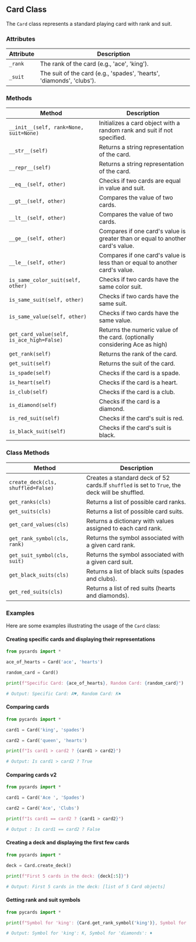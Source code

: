 ## Card Class

The `Card` class represents a standard playing card with rank and suit.

### Attributes

| Attribute | Description                                       |
|-----------|---------------------------------------------------|
| `_rank`   | The rank of the card (e.g., 'ace', 'king').      |
| `_suit`   | The suit of the card (e.g., 'spades', 'hearts', 'diamonds', 'clubs'). |

### Methods

| Method                            | Description                                                                                           |
|-----------------------------------|-------------------------------------------------------------------------------------------------------|
| `__init__(self, rank=None, suit=None)` | Initializes a card object with a random rank and suit if not specified.                          |
| `__str__(self)`                   | Returns a string representation of the card.                                                          |
| `__repr__(self)`                  | Returns a string representation of the card.                                                          |
| `__eq__(self, other)`             | Checks if two cards are equal in value and suit.                                                      |
| `__gt__(self, other)`             | Compares the value of two cards.                                                                      |
| `__lt__(self, other)`             | Compares the value of two cards.                                                                      |
| `__ge__(self, other)`             | Compares if one card's value is greater than or equal to another card's value.                        |
| `__le__(self, other)`             | Compares if one card's value is less than or equal to another card's value.                           |
| `is_same_color_suit(self, other)` | Checks if two cards have the same color suit.                                                         |
| `is_same_suit(self, other)`       | Checks if two cards have the same suit.                                                               |
| `is_same_value(self, other)`      | Checks if two cards have the same value.                                                              |
| `get_card_value(self, is_ace_high=False)` | Returns the numeric value of the card. (optionally considering Ace as high)                   |
| `get_rank(self)`                  | Returns the rank of the card.                                                                         |
| `get_suit(self)`                  | Returns the suit of the card.                                                                         |
| `is_spade(self)`                  | Checks if the card is a spade.                                                                        |
| `is_heart(self)`                  | Checks if the card is a heart.                                                                        |
| `is_club(self)`                   | Checks if the card is a club.                                                                         |
| `is_diamond(self)`                | Checks if the card is a diamond.                                                                      |
| `is_red_suit(self)`               | Checks if the card's suit is red.                                                                     |
| `is_black_suit(self)`             | Checks if the card's suit is black.                                                                   |

### Class Methods

| Method                              | Description                                                                                                |
|-------------------------------------|------------------------------------------------------------------------------------------------------------|
| `create_deck(cls, shuffled=False)`  | Creates a standard deck of 52 cards.If `shuffled` is set to `True`, the deck will be shuffled.             |
| `get_ranks(cls)`                    | Returns a list of possible card ranks.                                                                     |
| `get_suits(cls)`                    | Returns a list of possible card suits.                                                                     |
| `get_card_values(cls)`              | Returns a dictionary with values assigned to each card rank.                                               |
| `get_rank_symbol(cls, rank)`        | Returns the symbol associated with a given card rank.                                                      |
| `get_suit_symbol(cls, suit)`        | Returns the symbol associated with a given card suit.                                                      |
| `get_black_suits(cls)`              | Returns a list of black suits (spades and clubs).                                                          |
| `get_red_suits(cls)`                | Returns a list of red suits (hearts and diamonds).                                                         |

### Examples

Here are some examples illustrating the usage of the `Card` class:


#### Creating specific cards and displaying their representations
```python
from pycards import *

ace_of_hearts = Card('ace', 'hearts')

random_card = Card()

print(f"Specific Card: {ace_of_hearts}, Random Card: {random_card}")

# Output: Specific Card: A♥, Random Card: K♠
```

#### Comparing cards
```python
from pycards import *

card1 = Card('king', 'spades')

card2 = Card('queen', 'hearts')

print(f"Is card1 > card2 ? {card1 > card2}")

# Output: Is card1 > card2 ? True
```

#### Comparing cards v2
```python
from pycards import *

card1 = Card('Ace ', 'Spades')

card2 = Card('Ace', 'Clubs')

print(f"Is card1 == card2 ? {card1 > card2}")

# Output : Is card1 == card2 ? False
```

#### Creating a deck and displaying the first few cards
```python
from pycards import *

deck = Card.create_deck()

print(f"First 5 cards in the deck: {deck[:5]}")

# Output: First 5 cards in the deck: [list of 5 Card objects]
```

#### Getting rank and suit symbols
```python
from pycards import *

print(f"Symbol for 'king': {Card.get_rank_symbol('king')}, Symbol for 'diamonds': {Card.get_suit_symbol('diamonds')}")

# Output: Symbol for 'king': K, Symbol for 'diamonds': ♦
```